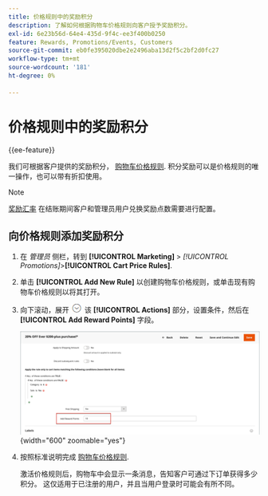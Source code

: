```yaml
---
title: 价格规则中的奖励积分
description: 了解如何根据购物车价格规则向客户授予奖励积分。
exl-id: 6e23b56d-64e4-435d-9f4c-ee3f400b0250
feature: Rewards, Promotions/Events, Customers
source-git-commit: eb0fe395020dbe2e2496aba13d2f5c2bf2d0fc27
workflow-type: tm+mt
source-wordcount: '181'
ht-degree: 0%

---
```


# 价格规则中的奖励积分

{{ee-feature}}

我们可根据客户提供的奖励积分， [购物车价格规则](price-rules-cart.md). 积分奖励可以是价格规则的唯一操作，也可以带有折扣使用。

>[!NOTE]
>
>[奖励汇率](reward-exchange-rates.md) 在结账期间客户和管理员用户兑换奖励点数需要进行配置。

## 向价格规则添加奖励积分

1. 在 _管理员_ 侧栏，转到 **[!UICONTROL Marketing]** > _[!UICONTROL Promotions]_>**[!UICONTROL Cart Price Rules]**.

1. 单击 **[!UICONTROL Add New Rule]** 以创建购物车价格规则，或单击现有购物车价格规则以将其打开。

1. 向下滚动，展开 ![扩展选择器](../assets/icon-display-expand.png) 该 **[!UICONTROL Actions]** 部分，设置条件，然后在 **[!UICONTROL Add Reward Points]** 字段。

   ![购物车价格规则 — 奖励点数](./assets/reward-points-price-rule-actions.png){width="600" zoomable="yes"}

1. 按照标准说明完成 [购物车价格规则](price-rules-cart-create.md).

   激活价格规则后，购物车中会显示一条消息，告知客户可通过下订单获得多少积分。 这仅适用于已注册的用户，并且当用户登录时可能会有所不同。
